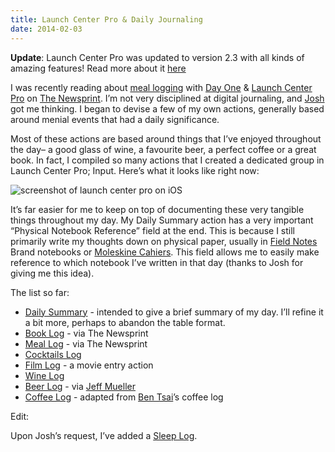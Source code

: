 ```yaml
---
title: Launch Center Pro & Daily Journaling
date: 2014-02-03
---
```


**Update**: Launch Center Pro was updated to version 2.3 with all kinds of amazing features! Read more about it [here](/archive/launch-center-pro-updated)

I was recently reading about [meal logging](https://thenewsprint.co/blog/launch-center-pro-action-to-log-meals/) with [Day One](https://dayoneapp.com/) & [Launch Center Pro](https://contrast.co/launch-center-pro/) on [The Newsprint](https://thenewsprint.co). I’m not very disciplined at digital journaling, and [Josh](https://twitter.com/joshuaginter) got me thinking. I began to devise a few of my own actions, generally based around menial events that had a daily significance.

Most of these actions are based around things that I’ve enjoyed throughout the day– a good glass of wine, a favourite beer, a perfect coffee or a great book. In fact, I compiled so many actions that I created a dedicated group in Launch Center Pro; Input. Here’s what it looks like right now:

![screenshot of launch center pro on iOS](/img/archive/lcp-daily.png')

It’s far easier for me to keep on top of documenting these very tangible things throughout my day. My Daily Summary action has a very important “Physical Notebook Reference” field at the end. This is because I still primarily write my thoughts down on physical paper, usually in [Field Notes](http://fieldnotesbrand.com) Brand notebooks or [Moleskine Cahiers](http://shop.moleskine.com/en-us/notebooks-journals/cahier/). This field allows me to easily make reference to which notebook I’ve written in that day (thanks to Josh for giving me this idea).

The list so far:

- [Daily Summary](http://launchcenterpro.com/5gc7mm) - intended to give a brief summary of my day. I’ll refine it a bit more, perhaps to abandon the table format.
- [Book Log](http://launchcenterpro.com/k9k19d) - via The Newsprint
- [Meal Log](http://launchcenterpro.com/4nszwt) - via The Newsprint
- [Cocktails Log](http://launchcenterpro.com/jpbqrv)
- [Film Log](http://launchcenterpro.com/4k5z63) - a movie entry action
- [Wine Log](http://launchcenterpro.com/hs5rtm)
- [Beer Log](http://launchcenterpro.com/90gtdq) - via [Jeff Mueller](http://jeffmueller.net/post/77956163976/beer-journaling-with-day-one-and-launch-center-pro)
- [Coffee Log](http://launchcenterpro.com/hpn81v) - adapted from [Ben Tsai](http://bentsai.wordpress.com/2014/02/26/day-one-templates-using-launch-center-pro/)’s coffee log

Edit:

Upon Josh’s request, I’ve added a [Sleep Log](http://launchcenterpro.com/m6yyt9).

